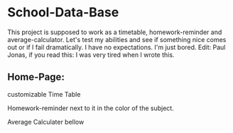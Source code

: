 # School-Data-Base
This project is supposed to work as a timetable, homework-reminder and average-calculator. Let's test my abilities and see if something nice comes out or if I fail dramatically. I have no expectations. I'm just bored. Edit: Paul Jonas, if you read this: I was very tired when I wrote this. 

## Home-Page: 
customizable Time Table

Homework-reminder next to it in the color of the subject. 

Average Calculater bellow
